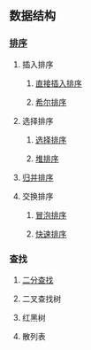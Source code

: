 ## 数据结构

### [排序](./src/main/java/sort/README.md)

1. 插入排序

    1. [直接插入排序](./src/main/java/sort/insertion/README.md)

    2. [希尔排序](./src/main/java/sort/shell/README.md)

2. 选择排序

    1. [选择排序](./src/main/java/sort/selection/README.md)
    
    2. [堆排序](./src/main/java/sort/heap/README.md)

3. [归并排序](./src/main/java/sort/merge/README.md)

4. 交换排序

    1. [冒泡排序](./src/main/java/sort/bubble/README.md)

    2. [快速排序](./src/main/java/sort/quick/README.md)

### 查找

1. [二分查找](./src/main/java/search/binary/README.md)

2. 二叉查找树

3. 红黑树

4. 散列表